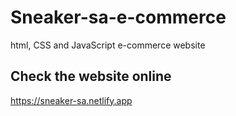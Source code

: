 # Sneaker-sa-e-commerce
html, CSS and JavaScript e-commerce website 

## Check the website online
https://sneaker-sa.netlify.app
